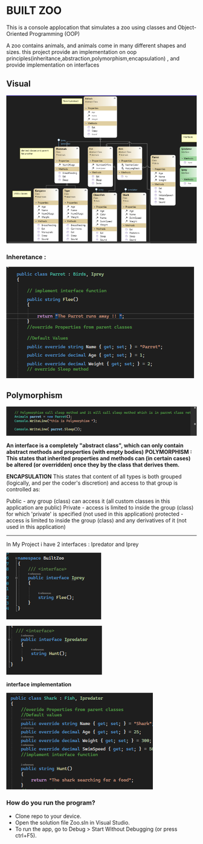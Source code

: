 # BUILT ZOO
This is a console applocation that simulates a zoo using classes and Object-Oriented Programming (OOP)

A zoo contains animals, and animals come in many different shapes and sizes. this project provide an implementation on oop principles(inheritance,abstraction,polymorphism,encapsulation) , and provide implementation on interfaces
 ## Visual
 ![](./img/UML.png)
 

 ### Inheretance :
 
  ![](./img/inheretance.png)
  
## Polymorphism

  ![](./img/poly.png)


**An interface is a completely "abstract class", which can only contain abstract methods and properties (with empty bodies)**
**POLYMORPHISM : This states that inherited properties and methods can (in certain cases) be altered (or overridden) once they by the class that derives them.**

**ENCAPSULATION**
This states that content of all types is both grouped (logically, and per the coder's discretion) and access to that group is controlled as:

Public - any group (class) can access it (all custom classes in this application are public)
Private - access is limited to inside the group (class) for which 'private' is specified (not used in this application)
protected - access is limited to inside the group (class) and any derivatives of it (not used in this application)

---

In My Project i have 2 interfaces : Ipredator and Iprey 

![](./img/inter1.png)

![](./img/inter2.png)

**interface implementation**

![](./img/interf3.png)


### How do you run the program?
- Clone repo to your device.
- Open the solution file Zoo.sln in Visual Studio.
- To run the app, go to Debug > Start Without Debugging (or press ctrl+F5).





 
